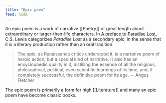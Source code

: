 ```yaml
---
title: "Epic poem"
feed: hide
---
```


An epic poem is a work of narrative [[Poetry]] of great length about extraordinary or larger-than-life characters. In [A preface to Paradise Lost](https://www.worldcat.org/title/preface-to-paradise-lost/oclc/1269090815&referer=brief_results), C.S. Lewis categorizes _Paradise Lost_ as a secondary epic, in the sense that it is a literary production rather than an oral tradition.

> The epic, as Renaissance critics understood it, is a narrative poem of heroic action, but a special kind of narrative. It also has an encyclopaedic quality in it, distilling the essence of all the religious, philosophical, political, even scientific learnings of its time, and, if completely successful, the definitive poem for its age.  -- Angus Fletcher

The epic poem is primarily a form for high [[Literature]] and many an epic poem have become classic books.